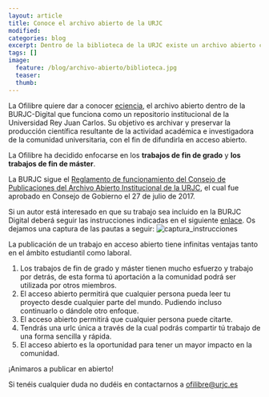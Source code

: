 ```yaml
---
layout: article
title: Conoce el archivo abierto de la URJC
modified:
categories: blog
excerpt: Dentro de la biblioteca de la URJC existe un archivo abierto cuyo objetivo es archivar y preservar la producción científica resultante de la actividad académica e investigadora de la comunidad universitaria.
tags: []
image:
  feature: /blog/archivo-abierto/biblioteca.jpg
  teaser: 
  thumb: 
---
```


La Ofilibre quiere dar a conocer [eciencia](https://eciencia.urjc.es/page/howtopublish), el archivo abierto dentro de la BURJC-Digital que funciona como un repositorio institucional de la Universidad Rey Juan Carlos. Su objetivo es archivar y preservar la producción científica resultante de la actividad académica e investigadora de la comunidad universitaria, con el fin de difundirla en acceso abierto.

La Ofilibre ha decidido enfocarse en los **trabajos de fin de grado** y **los trabajos de fin de máster**.

La BURJC sigue el [Reglamento de funcionamiento del Consejo de Publicaciones del Archivo Abierto Institucional de la URJC](https://eciencia.urjc.es/page/howtopublish), el cual fue aprobado en Consejo de Gobierno el 27 de julio de 2017.

Si un autor está interesado en que su trabajo sea incluido en la BURJC Digital deberá seguir las instrucciones indicadas en el siguiente [enlace](https://eciencia.urjc.es/page/howtopublish). Os dejamos una captura de las pautas a seguir:
![captura_instrucciones](/uploads/fd04dfb5e5a161a7eae1530a9d189562/captura_instrucciones.png)

La publicación de un trabajo en acceso abierto tiene infinitas ventajas tanto en el ámbito estudiantil como laboral. 
1. Los trabajos de fin de grado y máster tienen mucho esfuerzo y trabajo por detrás, de esta forma tú aportación a la comunidad podrá ser utilizada por otros miembros. 
2. El acceso abierto permitirá que cualquier persona pueda leer tu proyecto desde cualquier parte del mundo. Pudiendo incluso continuarlo o dándole otro enfoque.
3. El acceso abierto permitirá que cualquier persona puede citarte. 
4. Tendrás una urlc única a través de la cual podrás compartir tú trabajo de una forma sencilla y rápida.
5. El acceso abierto es la oportunidad para tener un mayor impacto en la comunidad.

¡Animaros a publicar en abierto!

Si tenéis cualquier duda no dudéis en contactarnos a ofilibre@urjc.es